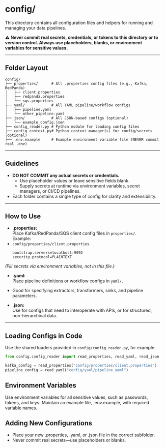 # config/

This directory contains all configuration files and helpers for running and managing your data pipelines.

**⚠️ Never commit real secrets, credentials, or tokens to this directory or to version control. Always use placeholders, blanks, or environment variables for sensitive values.**

---

## Folder Layout

```
config/
├── properties/      # All .properties config files (e.g., Kafka, RedPanda)
│   ├── client.properties
│   ├── redpanda.properties
│   └── sqs.properties
├── yaml/            # All YAML pipeline/workflow configs
│   ├── pipeline.yaml
│   └── other_pipeline.yaml
├── json/            # All JSON-based configs (optional)
│   └── example_config.json
├── config_reader.py # Python module for loading config files
├── config_context.py# Python context manager(s) for config/secrets (optional)
├── .env.example     # Example environment variable file (NEVER commit real .env)
```

---

## Guidelines

- **DO NOT COMMIT any actual secrets or credentials.**
    - Use placeholder values or leave sensitive fields blank.
    - Supply secrets at runtime via environment variables, secret managers, or CI/CD pipelines.
- Each folder contains a single type of config for clarity and extensibility.

---

## How to Use

- **.properties:**  
  Place Kafka/RedPanda/SQS client config files in `properties/`.  
  Example:  
- `config/properties/client.properties`  
  ```properties
  bootstrap.servers=localhost:9092
  security.protocol=PLAINTEXT
  ```
  
*(Fill secrets via environment variables, not in this file.)*

- **.yaml:**  
Place pipeline definitions or workflow configs in `yaml/`.
- Good for specifying extractors, transformers, sinks, and pipeline parameters.

- **.json:**  
Use for configs that need to interoperate with APIs, or for structured, non-hierarchical data.

---

## Loading Configs in Code

Use the shared loaders provided in `config/config_reader.py`, for example:

```python
from config.config_reader import read_properties, read_yaml, read_json

kafka_config = read_properties("config/properties/client.properties")
pipeline_config = read_yaml("config/yaml/pipeline.yaml")
```


## Environment Variables

Use environment variables for all sensitive values, such as passwords, tokens, and keys.
Maintain an example file, .env.example, with required variable names.


## Adding New Configurations
- Place your new .properties, .yaml, or .json file in the correct subfolder.
- Never commit real secrets—use placeholders or blanks.

